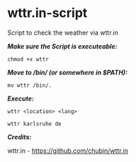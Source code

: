 # wttr.in-script
Script to check the weather via wttr.in

***Make sure the Script is executeable:***

```chmod +x wttr```

***Move to /bin/ (or somewhere in $PATH):***

```mv wttr /bin/.```

***Execute:***

```wttr <location> <lang>```

```wttr karlsruhe de```

***Credits:***

wttr.in - https://github.com/chubin/wttr.in
